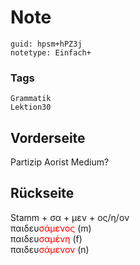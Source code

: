 # Note
```
guid: hpsm+hPZ3j
notetype: Einfach+
```

### Tags
```
Grammatik
Lektion30
```

## Vorderseite
Partizip Aorist Medium?

## Rückseite
<div>Stamm + σα + μεν + ος/η/ον</div><div>
</div>παιδευ<font color="#ff0000">σάμενος</font> (m)<div>
</div><div>παιδευ<font color="#ff0000">σαμένη</font> (f)
</div><div>
</div><div>παιδευ<font color="#ff0000">σάμενον</font> (n)
</div>
